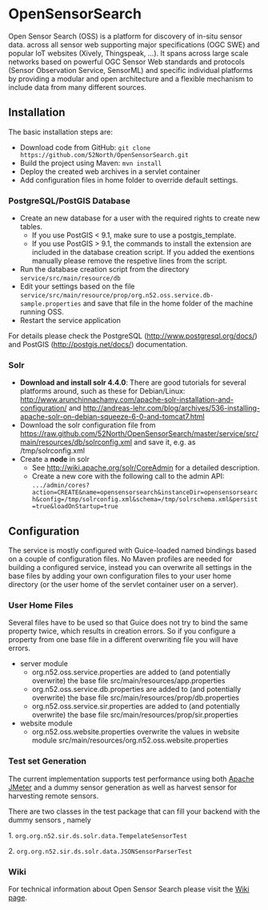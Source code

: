 # OpenSensorSearch

Open Sensor Search (OSS) is a platform for discovery of in-situ sensor data. across all sensor web supporting major specifications (OGC SWE) and popular IoT websites (Xively, Thingspeak, ...). It spans across large scale networks based on powerful OGC Sensor Web standards and protocols (Sensor Observation Service, SensorML) and specific individual platforms by providing a modular and open architecture and a flexible mechanism to include data from many different sources.


## Installation

The basic installation steps are:

* Download code from GitHub: ``git clone https://github.com/52North/OpenSensorSearch.git``
* Build the project using Maven: ``mvn install``
* Deploy the created web archives in a servlet container
* Add configuration files in home folder to override default settings.

### PostgreSQL/PostGIS Database

* Create an new database for a user with the required rights to create new tables.
  * If you use PostGIS < 9.1, make sure to use a postgis_template.
  * If you use PostGIS > 9.1, the commands to install the extension are included in the database creation script. If you added the exentions manually please remove the respetive lines from the script.
* Run the database creation script from the directory ``service/src/main/resource/db``
* Edit your settings based on the file ``service/src/main/resource/prop/org.n52.oss.service.db-sample.properties`` and save that file in the home folder of the machine running OSS.
* Restart the service application

For details please check the PostgreSQL (http://www.postgresql.org/docs/) and PostGIS (http://postgis.net/docs/) documentation.

### Solr

* **Download and install solr 4.4.0**: There are good tutorials for several platforms around, such as these for Debian/Linux: http://www.arunchinnachamy.com/apache-solr-installation-and-configuration/ and http://andreas-lehr.com/blog/archives/536-installing-apache-solr-on-debian-squeeze-6-0-and-tomcat7.html
* Download the solr configuration file from https://raw.github.com/52North/OpenSensorSearch/master/service/src/main/resources/db/solrconfig.xml and save it, e.g. as /tmp/solrconfig.xml
* Create a **node** in solr
  * See http://wiki.apache.org/solr/CoreAdmin for a detailed description.
  * Create a new core with the following call to the admin API: ``.../admin/cores?action=CREATE&name=opensensorsearch&instanceDir=opensensorsearch&config=/tmp/solrconfig.xml&schema=/tmp/solrschema.xml&persist=true&loadOnStartup=true``


## Configuration

The service is mostly configured with Guice-loaded named bindings based on a couple of configuration files. No Maven profiles are needed for building a configured service, instead you can overwrite all settings in the base files by adding your own configuration files to your user home directory (or the user home of the servlet container user on a server).

### User Home Files

Several files have to be used so that Guice does not try to bind the same property twice, which results in creation errors. So if you configure a property from one base file in a different overwriting file you will have errors.

* server module
  * org.n52.oss.service.properties are added to (and potentially overwrite) the base file src/main/resources/app.properties
  * org.n52.oss.service.db.properties are added to (and potentially overwrite) the base file src/main/resources/prop/db.properties
  * org.n52.oss.service.sir.properties are added to (and potentially overwrite) the base file src/main/resources/prop/sir.properties
* website module
  * org.n52.oss.website.properties overwrite the values in website module src/main/resources/org.n52.oss.website.properties

### Test set Generation
The current implementation supports test performance using both [Apache JMeter](http://jmeter.apache.org) and a dummy sensor generation as well as harvest sensor for harvesting remote sensors.
<p>There are two classes in the test package that can fill your backend with the dummy sensors , namely
<p>1. <code>org.org.n52.sir.ds.solr.data.TempelateSensorTest</code>
<p>2. <code>org.org.n52.sir.ds.solr.data.JSONSensorParserTest</code>

### Wiki

For technical information about Open Sensor Search please visit the [Wiki page](https://wiki.52north.org/bin/view/SensorWeb/OpenSensorSearch).
